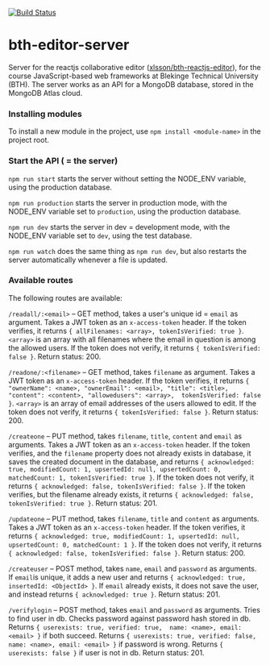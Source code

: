 [![Build Status](https://app.travis-ci.com/xlsson/bth-editor-server.svg?branch=main)](https://app.travis-ci.com/xlsson/bth-editor-server)

# bth-editor-server
Server for the reactjs collaborative editor ([xlsson/bth-reactjs-editor](https://github.com/xlsson/bth-reactjs-editor)), for the course JavaScript-based web frameworks at Blekinge Technical University (BTH). The server works as an API for a MongoDB database, stored
in the MongoDB Atlas cloud.

### Installing modules
To install a new module in the project, use `npm install <module-name>` in the
project root.

### Start the API ( = the server)
`npm run start` starts the server without setting the NODE_ENV variable, using
the production database.

`npm run production` starts the server in production mode, with the NODE_ENV
variable set to `production`, using the production database.

`npm run dev` starts the server in dev = development mode,  with the NODE_ENV
variable set to `dev`, using the test database.

`npm run watch` does the same thing as `npm run dev`, but also restarts the
server automatically whenever a file is updated.

### Available routes
The following routes are available:

`/readall/:<email>` – GET method, takes a user's unique id = `email` as argument.
Takes a JWT token as an `x-access-token` header.
If the token verifies, it returns `{ allFilenames: <array>, tokenIsVerified: true }`.
`<array>` is an array with all filenames where the email in question is among the allowed users.
If the token does not verify, it returns `{ tokenIsVerified: false }`.
Return status: 200.

`/readone/:<filename>` – GET method, takes `filename` as argument.
Takes a JWT token as an `x-access-token` header.
If the token verifies, it returns
`{ "ownerName": <name>, "ownerEmail": <email>, "title": <title>, "content": <content>, "allowedusers": <array>,  tokenIsVerified: false }`.
`<array>` is an array of email addresses of the users allowed to edit.
If the token does not verify, it returns `{ tokenIsVerified: false }`.
Return status: 200.

`/createone` – PUT method, takes `filename`, `title`, `content` and `email` as arguments.
Takes a JWT token as an `x-access-token` header.
If the token verifies, and the
`filename` property does not already exists in database, it saves the
created document in the database, and returns `{ acknowledged: true, modifiedCount: 1, upsertedId: null, upsertedCount: 0, matchedCount: 1, tokenIsVerified: true }`.
If the token does not verify, it returns `{ acknowledged: false, tokenIsVerified: false }`.
If the token verifies, but the filename already exists, it returns `{ acknowledged: false, tokenIsVerified: true }`.
Return status: 201.

`/updateone` – PUT method, takes `filename`, `title` and `content` as arguments.
Takes a JWT token as an `x-access-token` header.
If the token verifies, it returns `{ acknowledged: true, modifiedCount: 1, upsertedId: null, upsertedCount: 0, matchedCount: 1 }`.
If the token does not verify, it returns `{ acknowledged: false, tokenIsVerified: false }`.
Return status: 200.

`/createuser` – POST method, takes `name`, `email` and `password` as arguments.
If `email`is unique, it adds a new user and returns `{ acknowledged: true, insertedId: <ObjectId> }`.
If `email` already exists, it does not save the user, and instead returns
`{ acknowledged: true }`.
Return status: 201.

`/verifylogin` – POST method, takes `email` and `password` as arguments.
Tries to find user in db. Checks password against password hash stored in db.
Returns `{ userexists: true, verified: true,  name: <name>, email: <email> }` if
both succeed. Returns `{ userexists: true, verified: false,  name: <name>, email: <email> }`
if password is wrong. Returns `{ userexists: false }` if user is not in db.
Return status: 201.
